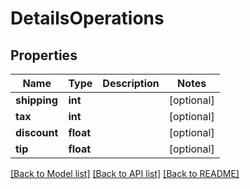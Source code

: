 # DetailsOperations

## Properties
Name | Type | Description | Notes
------------ | ------------- | ------------- | -------------
**shipping** | **int** |  | [optional] 
**tax** | **int** |  | [optional] 
**discount** | **float** |  | [optional] 
**tip** | **float** |  | [optional] 

[[Back to Model list]](../README.md#documentation-for-models) [[Back to API list]](../README.md#documentation-for-api-endpoints) [[Back to README]](../README.md)


